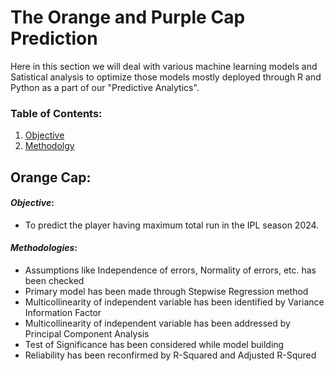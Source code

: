 # The Orange and Purple Cap Prediction
Here in this section we will deal with various machine learning models and Satistical analysis to optimize those models mostly deployed through R and Python as a part of our "Predictive Analytics".
### Table of Contents:
1. [Objective](https://github.com/pb319/IPL_Sports_Magazine/tree/main/Predictive%20Analytics#orange-cap)
2. [Methodolgy](https://github.com/pb319/IPL_Sports_Magazine/tree/main/Predictive%20Analytics#methodologies)

## Orange Cap:
#### _Objective_: 
- To predict the player having maximum total run in the IPL season 2024.

#### _Methodologies_: 
- Assumptions like Independence of errors, Normality of errors, etc. has been checked
- Primary model has been made through Stepwise Regression method
- Multicollinearity of independent variable has been identified by Variance Information Factor
- Multicollinearity of independent variable has been addressed by Principal Component Analysis
- Test of Significance has been considered while model building
- Reliability has been reconfirmed by R-Squared and Adjusted R-Squred

